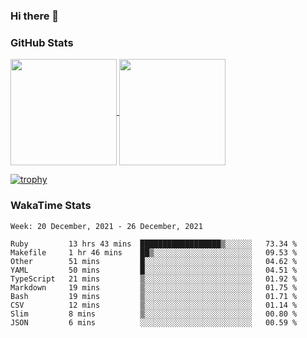 ### Hi there 👋

### GitHub Stats

<a href="https://github.com/anuraghazra/github-readme-stats">
  <img align="center" height="170px" src="https://github-readme-stats.vercel.app/api/top-langs/?username=tksfjt1024&layout=compact&count_private=true&show_icons=true&show_icons=true&theme=graywhite" />
</a>
<a href="https://github.com/anuraghazra/github-readme-stats">
  <img align="center" height="170px" src="https://github-readme-stats.vercel.app/api?username=tksfjt1024&count_private=true&show_icons=true&show_icons=true&theme=graywhite" />
</a>

[![trophy](https://github-profile-trophy.vercel.app/?username=tksfjt1024)](https://github.com/ryo-ma/github-profile-trophy)

### WakaTime Stats

<!--START_SECTION:waka-->
```text
Week: 20 December, 2021 - 26 December, 2021

Ruby         13 hrs 43 mins  ██████████████████▒░░░░░░   73.34 % 
Makefile     1 hr 46 mins    ██▒░░░░░░░░░░░░░░░░░░░░░░   09.53 % 
Other        51 mins         █░░░░░░░░░░░░░░░░░░░░░░░░   04.62 % 
YAML         50 mins         █░░░░░░░░░░░░░░░░░░░░░░░░   04.51 % 
TypeScript   21 mins         ▒░░░░░░░░░░░░░░░░░░░░░░░░   01.92 % 
Markdown     19 mins         ▒░░░░░░░░░░░░░░░░░░░░░░░░   01.75 % 
Bash         19 mins         ▒░░░░░░░░░░░░░░░░░░░░░░░░   01.71 % 
CSV          12 mins         ▒░░░░░░░░░░░░░░░░░░░░░░░░   01.14 % 
Slim         8 mins          ▒░░░░░░░░░░░░░░░░░░░░░░░░   00.80 % 
JSON         6 mins          ░░░░░░░░░░░░░░░░░░░░░░░░░   00.59 % 
```
<!--END_SECTION:waka-->
